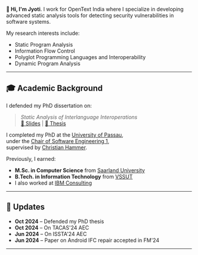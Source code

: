 **👋 Hi, I'm Jyoti**. I work for OpenText India where I specialize in developing advanced static analysis tools for detecting security vulnerabilities in software systems.

My research interests include:

- Static Program Analysis
- Information Flow Control
- Polyglot Programming Languages and Interoperability
- Dynamic Program Analysis

---

## 🎓 Academic Background

I defended my PhD dissertation on:

> *Static Analysis of Interlanguage Interoperations*  
> [📖 Slides](assests/Slides.pdf) | [📘 Thesis](assests/thesis.pdf)

I completed my PhD at the [University of Passau](https://www.uni-passau.de),  
under the [Chair of Software Engineering 1](https://www.fim.uni-passau.de/software-engineering-i),  
supervised by [Christian Hammer](https://www.fim.uni-passau.de/software-engineering-i/lehrstuhlteam/lehrstuhlinhaber?username=hammer50).

Previously, I earned:

- **M.Sc. in Computer Science** from [Saarland University](https://www.uni-saarland.de)  
- **B.Tech. in Information Technology** from [VSSUT](https://www.vssut.ac.in)  
- I also worked at [IBM Consulting](https://www.ibm.com/consulting/)

---

## 📰 Updates

- **Oct 2024** – Defended my PhD thesis  
- **Oct 2024** – On TACAS'24 AEC  
- **Jun 2024** – On ISSTA'24 AEC  
- **Jun 2024** – Paper on Android IFC repair accepted in FM'24  

---

